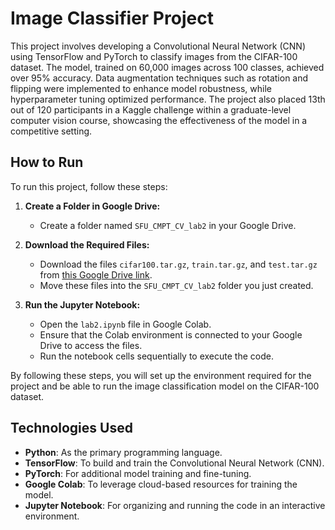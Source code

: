 # Image Classifier Project

This project involves developing a Convolutional Neural Network (CNN) using TensorFlow and PyTorch to classify images from the CIFAR-100 dataset. The model, trained on 60,000 images across 100 classes, achieved over 95% accuracy. Data augmentation techniques such as rotation and flipping were implemented to enhance model robustness, while hyperparameter tuning optimized performance. The project also placed 13th out of 120 participants in a Kaggle challenge within a graduate-level computer vision course, showcasing the effectiveness of the model in a competitive setting.

## How to Run

To run this project, follow these steps:

1. **Create a Folder in Google Drive:**
   - Create a folder named `SFU_CMPT_CV_lab2` in your Google Drive.

2. **Download the Required Files:**
   - Download the files `cifar100.tar.gz`, `train.tar.gz`, and `test.tar.gz` from [this Google Drive link](https://drive.google.com/drive/folders/18n3s1BnaJgtLxYHPWnBF2WL0MoI-7JBr).
   - Move these files into the `SFU_CMPT_CV_lab2` folder you just created.

3. **Run the Jupyter Notebook:**
   - Open the `lab2.ipynb` file in Google Colab.
   - Ensure that the Colab environment is connected to your Google Drive to access the files.
   - Run the notebook cells sequentially to execute the code.

By following these steps, you will set up the environment required for the project and be able to run the image classification model on the CIFAR-100 dataset.

## Technologies Used

- **Python**: As the primary programming language.
- **TensorFlow**: To build and train the Convolutional Neural Network (CNN).
- **PyTorch**: For additional model training and fine-tuning.
- **Google Colab**: To leverage cloud-based resources for training the model.
- **Jupyter Notebook**: For organizing and running the code in an interactive environment.



